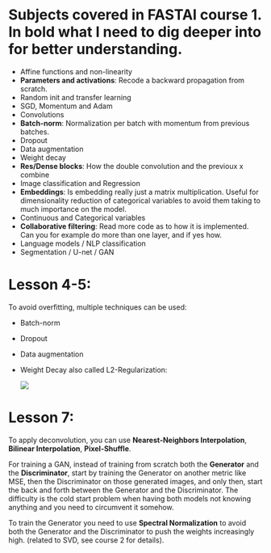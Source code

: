 # Subjects covered in FASTAI course 1. In bold what I need to dig deeper into for better understanding.
 - Affine functions and non-linearity
 - **Parameters and activations**: Recode a backward propagation from scratch.
 - Random init and transfer learning
 - SGD, Momentum and Adam
 - Convolutions
 - **Batch-norm**: Normalization per batch with momentum from previous batches.
 - Dropout
 - Data augmentation
 - Weight decay
 - **Res/Dense blocks**: How the double convolution and the previoux x combine
 - Image classification and Regression
 - **Embeddings**: Is embedding really just a matrix multiplication. Useful for dimensionality reduction of categorical variables to avoid them taking to much importance on the model.
 - Continuous and Categorical variables
 - **Collaborative filtering**: Read more code as to how it is implemented. Can you for example do more than one layer, and if yes how.
 - Language models / NLP classification
 - Segmentation / U-net / GAN


# Lesson 4-5:
To avoid overfitting, multiple techniques can be used:
 - Batch-norm
 - Dropout
 - Data augmentation
 - Weight Decay also called L2-Regularization:
 
   ![](https://latex.codecogs.com/gif.latex?L(x,y,\theta)&space;=&space;l(x,y)&space;&plus;&space;\sum\theta_i^2)

# Lesson 7:
To apply deconvolution, you can use **Nearest-Neighbors Interpolation**, **Bilinear Interpolation**, **Pixel-Shuffle**.

For training a GAN, instead of training from scratch both the **Generator** and the **Discriminator**, start by training the Generator
on another metric like MSE, then the Discriminator on those generated images, and only then, start the back and forth between the 
Generator and the Discriminator. The difficulty is the cold start problem when having both models not knowing anything and you need 
to circumvent it somehow.

To train the Generator you need to use **Spectral Normalization** to avoid both the Generator and the Discriminator to push the 
weights increasingly high. (related to SVD, see course 2 for details).
